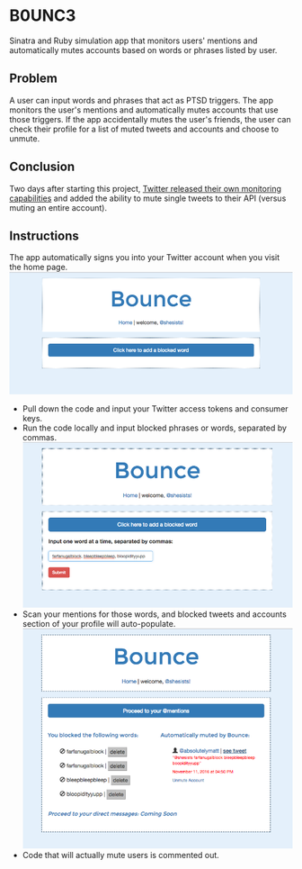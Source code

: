 # B0UNC3
Sinatra and Ruby simulation app that monitors users' mentions and automatically mutes accounts based on words or phrases listed by user.

## Problem
A user can input words and phrases that act as PTSD triggers. The app monitors the user's mentions and automatically mutes accounts that use those triggers. If the app accidentally mutes the user's friends, the user can check their profile for a list of muted tweets and accounts and choose to unmute.

## Conclusion
Two days after starting this project, [Twitter released their own monitoring capabilities](http://www.socialmediatoday.com/social-networks/twitter-adds-new-mute-words-tool-new-processes-combat-platform-abuse) and added the ability to mute single tweets to their API (versus muting an entire account).

## Instructions
The app automatically signs you into your Twitter account when you visit the home page.
![Homepage View](readme-assets/homepage.png)
* Pull down the code and input your Twitter access tokens and consumer keys.
* Run the code locally and input blocked phrases or words, separated by commas.
![Word Input View](readme-assets/input.png)
* Scan your mentions for those words, and blocked tweets and accounts section of your profile will auto-populate.
![Profile Page View](readme-assets/blocked.png)
* Code that will actually mute users is commented out.
